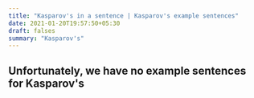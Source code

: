 ```yaml
---
title: "Kasparov's in a sentence | Kasparov's example sentences"
date: 2021-01-20T19:57:50+05:30
draft: falses
summary: "Kasparov's"
---
```

## Unfortunately, we have no example sentences for Kasparov's                 
